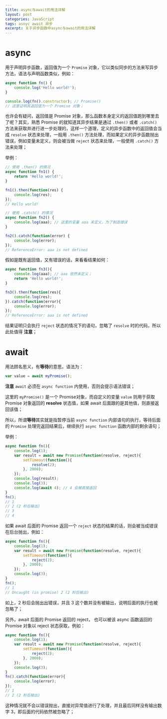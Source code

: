 ```yaml
---
title: async与await的用法详解
layout: post
categories: JavaScript
tags: asnyc await 异步
excerpt: 关于异步函数中async与await的用法详解
---
```

# async

用于声明异步函数，返回值为一个 `Promise` 对象，它以类似同步的方法来写异步方法，语法与声明函数类似，例如：
```js
async function fn() {
    console.log('Hello world!');
}

console.log(fn().constructor); // Promise()
// 这里证明其返回值为一个 Promise 对象；
```

也许会有疑问，返回值是 Promise 对象，那么函数本身定义的返回值跑到哪里去了呢？其实，熟悉 Promise 的就知道其异步结果是通过 `.then()` 或者 `.catch()` 方法来获取并进行进一步处理的，这样一个道理，定义的异步函数中的返回值会当成 `resolve` 状态来处理，一般用 `.then()` 方法处理，而如果定义的异步函数抛出错误，例如变量未定义，则会被当做 `reject` 状态来处理，一般使用 `.catch()` 方法来处理；

举例：
```js
// 使用 .then() 的情况
async function fn1() {
    return 'Hello world!';
}

fn1().then(function(res) {
    console.log(res);
});
// Hello world!

// 使用 .catch() 的情况
async function fn2() {
    console.log(aaa); // 这里的变量 aaa 未定义，为了制造错误
}

fn2().catch(function(error) {
    console.log(error);
});
// ReferenceError: aaa is not defined
```

假如是既有返回值，又有错误的话，来看看结果如何：
```js
async function fn3(){
    console.log(aaa); // aaa 依然未定义；
    return 'Hello world!';
}

fn3().then(function(res){
    console.log(res);
}).catch(function(error){
    console.log(error);
});
// ReferenceError: aaa is not defined
```

结果证明只会执行 `reject` 状态的情况下的语句，忽略了 `resolve` 时的代码，所以此处值得 **注意**；

# await

用法顾名思义，有**等待**的意思，语法为：
```js
var value = await myPromise();
```

**注意** `await` 必须在 `async function` 内使用，否则会提示语法错误；

这里的 `myPromise()` 是一个 Promise对象，而自定义的变量 `value` 则用于获取 Promise 对象返回的 **resolve** 状态值，如果 await 后面跟的是其他值，则直接返回该值；

所以，所谓**等待**其实就是指暂停当前 `async function` 内部语句的执行，等待后面的 `Promise` 处理完返回结果后，继续执行 `async function` 函数内部的剩余语句；

举例：
```js
async function fn(){
    console.log(1);
    var result = await new Promise(function(resolve, reject){
        setTimeout(function(){
            resolve(2);
        }, 2000);
    });
	console.log(result);
    console.log(3);
    console.log(await 4); // 4 会被直接返回
}
fn();
// 1
// 2 (2 秒后输出)
// 3
// 4
```

如果 await 后面的 Promise 返回一个 `reject` 状态的结果的话，则会被当成错误在后台抛出，例如：
```js
async function fn(){
    console.log(1);
    var result = await new Promise(function(resolve, reject){
        setTimeout(function(){
            reject(2);
        }, 2000);
    });
    console.log(3);
}
fn();
// 1
// Uncaught (in promise) 2 (2 秒后输出)
```

如上，2 秒后会抛出出错误，并且 3 这个数并没有被输出，说明后面的执行也被忽略了；

另外，await 后面的 Promise 返回的 reject， 也可以被该 async 函数返回的 Promise 对象以 reject 状态获取，例如：
```js
async function fn(){
    console.log(1);
    var result = await new Promise(function(resolve, reject){
        setTimeout(function(){
            reject(2);
        }, 2000);
    });
    console.log(3);
}
fn().catch(function(error){
    console.log(error);
});
// 1
// 2 (2 秒后输出)
```

这种情况就不会以错误抛出，直接对异常值进行了处理，并且最后同样没有输出数字 3，即后面的代码依然被忽略了；